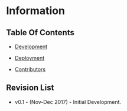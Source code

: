 
# Information



## Table Of Contents

* [Development](./development.md)

* [Deployment](./deployment.md)

* [Contributors](./contributors.md)


## Revision List

* v0.1 - (Nov-Dec 2017) - Initial Development.
